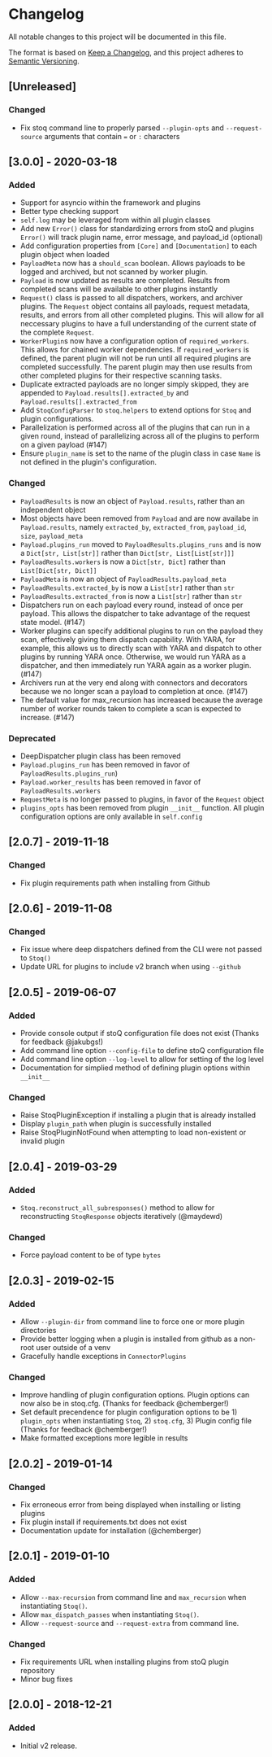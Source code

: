 # Changelog

All notable changes to this project will be documented in this file.

The format is based on [Keep a Changelog](https://keepachangelog.com/en/1.0.0/),
and this project adheres to [Semantic Versioning](https://semver.org/spec/v2.0.0.html).

## [Unreleased]

### Changed

- Fix stoq command line to properly parsed `--plugin-opts` and `--request-source` 
    arguments that contain `=` or `:` characters

## [3.0.0] - 2020-03-18

### Added

- Support for asyncio within the framework and plugins
- Better type checking support
- `self.log` may be leveraged from within all plugin classes
- Add new `Error()` class for standardizing errors from stoQ and plugins
    `Error()` will track plugin name, error message, and payload_id (optional)
- Add configuration properties from `[Core]` and `[Documentation]` to each plugin object when loaded 
- `PayloadMeta` now has a `should_scan` boolean.
    Allows payloads to be logged and archived, but not scanned by worker plugin.
- `Payload` is now updated as results are completed.
    Results from completed scans will be available to other plugins instantly
- `Request()` class is passed to all dispatchers, workers, and archiver plugins.
    The `Request` object contains all payloads, request metadata, results, and errors from 
    all other completed plugins. This will allow for all neccessary plugins to have a full 
    understanding of the current state of the complete `Request`.
- `WorkerPlugin`s now have a configuration option of `required_workers`.
    This allows for chained worker dependencies. If `required_workers` is defined, the 
    parent plugin will not be run until all required plugins are completed successfully. The
    parent plugin may then use results from other completed plugins for their respective 
    scanning tasks.
- Duplicate extracted payloads are no longer simply skipped, they are appended to 
    `Payload.results[].extracted_by` and `Payload.results[].extracted_from`  
- Add `StoqConfigParser` to `stoq.helpers` to extend options for `Stoq` and plugin configurations.
- Parallelization is performed across all of the plugins that can run in a given round, 
    instead of parallelizing across all of the plugins to perform on a given payload (#147)
- Ensure `plugin_name` is set to the name of the plugin class in case `Name` is not defined in 
  the plugin's configuration.

### Changed

- `PayloadResults` is now an object of `Payload.results`, rather than an independent object
- Most objects have been removed from `Payload` and are now availabe in `Payload.results`, 
    namely `extracted_by`, `extracted_from`, `payload_id`, `size`, `payload_meta`
- `Payload.plugins_run` moved to `PayloadResults.plugins_runs` and is now a `Dict[str, List[str]]` 
    rather than `Dict[str, List[List[str]]]`
- `PayloadResults.workers` is now a `Dict[str, Dict]` rather than `List[Dict[str, Dict]]`
- `PayloadMeta` is now an object of `PayloadResults.payload_meta` 
- `PayloadResults.extracted_by` is now a `List[str]` rather than `str`
- `PayloadResults.extracted_from` is now a `List[str]` rather than `str`
- Dispatchers run on each payload every round, instead of once per payload. This allows 
    the dispatcher to take advantage of the request state model. (#147)
- Worker plugins can specify additional plugins to run on the payload they scan, effectively giving them dispatch capability.
    With YARA, for example, this allows us to directly scan with YARA and dispatch 
    to other plugins by running YARA once. Otherwise, we would run YARA as a dispatcher, 
    and then immediately run YARA again as a worker plugin. (#147)
- Archivers run at the very end along with connectors and decorators because we no 
    longer scan a payload to completion at once. (#147)
- The default value for max_recursion has increased because the average number of 
    worker rounds taken to complete a scan is expected to increase. (#147)


### Deprecated

- DeepDispatcher plugin class has been removed
- `Payload.plugins_run` has been removed in favor of `PayloadResults.plugins_run`)
- `Payload.worker_results` has been removed in favor of `PayloadResults.workers`
- `RequestMeta` is no longer passed to plugins, in favor of the `Request` object
- `plugins_opts` has been removed from plugin `__init__` function. All plugin configuration options
    are only available in `self.config`

## [2.0.7] - 2019-11-18

### Changed

- Fix plugin requirements path when installing from Github

## [2.0.6] - 2019-11-08

### Changed

- Fix issue where deep dispatchers defined from the CLI were not passed to `Stoq()`
- Update URL for plugins to include v2 branch when using `--github`

## [2.0.5] - 2019-06-07

### Added

- Provide console output if stoQ configuration file does not exist (Thanks for feedback @jakubgs!)
- Add command line option `--config-file` to define stoQ configuration file
- Add command line option `--log-level` to allow for setting of the log level
- Documentation for simplied method of defining plugin options within `__init__`

### Changed

- Raise StoqPluginException if installing a plugin that is already installed
- Display `plugin_path` when plugin is successfully installed
- Raise StoqPluginNotFound when attempting to load non-existent or invalid plugin

## [2.0.4] - 2019-03-29

### Added

- `Stoq.reconstruct_all_subresponses()` method to allow for reconstructing `StoqResponse` objects iteratively (@maydewd)

### Changed

- Force payload content to be of type `bytes`

## [2.0.3] - 2019-02-15

### Added

- Allow `--plugin-dir` from command line to force one or more plugin directories
- Provide better logging when a plugin is installed from github as a non-root user outside of a venv
- Gracefully handle exceptions in `ConnectorPlugins`

### Changed

- Improve handling of plugin configuration options. Plugin options can now also be in stoq.cfg. (Thanks for feedback @chemberger!)
- Set default precendence for plugin configuration options to be 1) `plugin_opts` when instantiating `Stoq`, 2) `stoq.cfg`, 3) Plugin config file (Thanks for feedback @chemberger!)
- Make formatted exceptions more legible in results

## [2.0.2] - 2019-01-14

### Changed

- Fix erroneous error from being displayed when installing or listing plugins
- Fix plugin install if requirements.txt does not exist
- Documentation update for installation (@chemberger)

## [2.0.1] - 2019-01-10

### Added

- Allow `--max-recursion` from command line and `max_recursion` when instantiating `Stoq()`.
- Allow `max_dispatch_passes` when instantiating `Stoq()`.
- Allow `--request-source` and `--request-extra` from command line.

### Changed

- Fix requirements URL when installing plugins from stoQ plugin repository
- Minor bug fixes

## [2.0.0] - 2018-12-21

### Added

- Initial v2 release.
